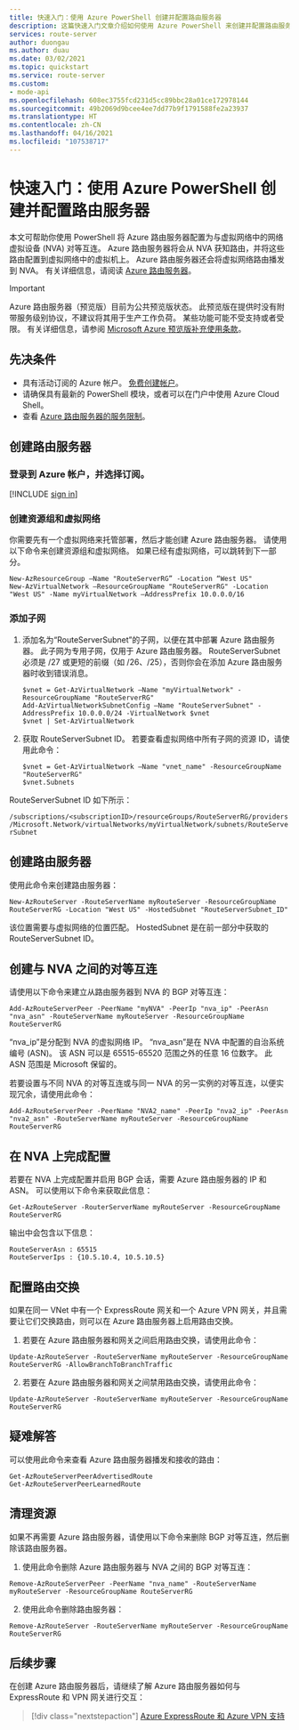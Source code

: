 ```yaml
---
title: 快速入门：使用 Azure PowerShell 创建并配置路由服务器
description: 这篇快速入门文章介绍如何使用 Azure PowerShell 来创建并配置路由服务器。
services: route-server
author: duongau
ms.author: duau
ms.date: 03/02/2021
ms.topic: quickstart
ms.service: route-server
ms.custom:
- mode-api
ms.openlocfilehash: 608ec3755fcd231d5cc89bbc28a01ce172978144
ms.sourcegitcommit: 49b2069d9bcee4ee7dd77b9f1791588fe2a23937
ms.translationtype: HT
ms.contentlocale: zh-CN
ms.lasthandoff: 04/16/2021
ms.locfileid: "107538717"
---
```

# <a name="quickstart-create-and-configure-route-server-using-azure-powershell"></a>快速入门：使用 Azure PowerShell 创建并配置路由服务器

本文可帮助你使用 PowerShell 将 Azure 路由服务器配置为与虚拟网络中的网络虚拟设备 (NVA) 对等互连。 Azure 路由服务器将会从 NVA 获知路由，并将这些路由配置到虚拟网络中的虚拟机上。 Azure 路由服务器还会将虚拟网络路由播发到 NVA。 有关详细信息，请阅读 [Azure 路由服务器](overview.md)。

> [!IMPORTANT]
> Azure 路由服务器（预览版）目前为公共预览版状态。
> 此预览版在提供时没有附带服务级别协议，不建议将其用于生产工作负荷。 某些功能可能不受支持或者受限。
> 有关详细信息，请参阅 [Microsoft Azure 预览版补充使用条款](https://azure.microsoft.com/support/legal/preview-supplemental-terms/)。

## <a name="prerequisites"></a>先决条件

* 具有活动订阅的 Azure 帐户。 [免费创建帐户](https://azure.microsoft.com/free/?WT.mc_id=A261C142F)。
* 请确保具有最新的 PowerShell 模块，或者可以在门户中使用 Azure Cloud Shell。
* 查看 [Azure 路由服务器的服务限制](route-server-faq.md#limitations)。

## <a name="create-a-route-server"></a>创建路由服务器

### <a name="sign-in-to-your-azure-account-and-select-your-subscription"></a>登录到 Azure 帐户，并选择订阅。

[!INCLUDE [sign in](../../includes/expressroute-cloud-shell-connect.md)]

### <a name="create-a-resource-group-and-virtual-network"></a>创建资源组和虚拟网络

你需要先有一个虚拟网络来托管部署，然后才能创建 Azure 路由服务器。 请使用以下命令来创建资源组和虚拟网络。 如果已经有虚拟网络，可以跳转到下一部分。

```azurepowershell-interactive
New-AzResourceGroup –Name "RouteServerRG” -Location “West US"
New-AzVirtualNetwork –ResourceGroupName "RouteServerRG" -Location "West US" -Name myVirtualNetwork –AddressPrefix 10.0.0.0/16
```

### <a name="add-a-subnet"></a>添加子网

1. 添加名为“RouteServerSubnet”的子网，以便在其中部署 Azure 路由服务器。 此子网为专用子网，仅用于 Azure 路由服务器。 RouteServerSubnet 必须是 /27 或更短的前缀（如 /26、/25），否则你会在添加 Azure 路由服务器时收到错误消息。

    ```azurepowershell-interactive
    $vnet = Get-AzVirtualNetwork –Name "myVirtualNetwork" - ResourceGroupName "RouteServerRG"
    Add-AzVirtualNetworkSubnetConfig –Name "RouteServerSubnet" -AddressPrefix 10.0.0.0/24 -VirtualNetwork $vnet
    $vnet | Set-AzVirtualNetwork
    ```

1. 获取 RouteServerSubnet ID。 若要查看虚拟网络中所有子网的资源 ID，请使用此命令：

    ```azurepowershell-interactive
    $vnet = Get-AzVirtualNetwork –Name "vnet_name" -ResourceGroupName "RouteServerRG"
    $vnet.Subnets
    ```

RouteServerSubnet ID 如下所示：

`/subscriptions/<subscriptionID>/resourceGroups/RouteServerRG/providers/Microsoft.Network/virtualNetworks/myVirtualNetwork/subnets/RouteServerSubnet`

## <a name="create-the-route-server"></a>创建路由服务器

使用此命令来创建路由服务器：

```azurepowershell-interactive 
New-AzRouteServer -RouteServerName myRouteServer -ResourceGroupName RouteServerRG -Location "West US" -HostedSubnet "RouteServerSubnet_ID"
```

该位置需要与虚拟网络的位置匹配。 HostedSubnet 是在前一部分中获取的 RouteServerSubnet ID。

## <a name="create-peering-with-an-nva"></a>创建与 NVA 之间的对等互连

请使用以下命令来建立从路由服务器到 NVA 的 BGP 对等互连：

```azurepowershell-interactive 
Add-AzRouteServerPeer -PeerName "myNVA" -PeerIp "nva_ip" -PeerAsn "nva_asn" -RouteServerName myRouteServer -ResourceGroupName RouteServerRG
```

“nva_ip”是分配到 NVA 的虚拟网络 IP。 “nva_asn”是在 NVA 中配置的自治系统编号 (ASN)。 该 ASN 可以是 65515-65520 范围之外的任意 16 位数字。 此 ASN 范围是 Microsoft 保留的。

若要设置与不同 NVA 的对等互连或与同一 NVA 的另一实例的对等互连，以便实现冗余，请使用此命令：

```azurepowershell-interactive 
Add-AzRouteServerPeer -PeerName "NVA2_name" -PeerIp "nva2_ip" -PeerAsn "nva2_asn" -RouteServerName myRouteServer -ResourceGroupName RouteServerRG 
```

## <a name="complete-the-configuration-on-the-nva"></a>在 NVA 上完成配置

若要在 NVA 上完成配置并启用 BGP 会话，需要 Azure 路由服务器的 IP 和 ASN。 可以使用以下命令来获取此信息：

```azurepowershell-interactive 
Get-AzRouteServer -RouterServerName myRouteServer -ResourceGroupName RouteServerRG
```

输出中会包含以下信息：

``` 
RouteServerAsn : 65515
RouteServerIps : {10.5.10.4, 10.5.10.5}
```

## <a name="configure-route-exchange"></a><a name = "route-exchange"></a>配置路由交换

如果在同一 VNet 中有一个 ExpressRoute 网关和一个 Azure VPN 网关，并且需要让它们交换路由，则可以在 Azure 路由服务器上启用路由交换。

1. 若要在 Azure 路由服务器和网关之间启用路由交换，请使用此命令：

```azurepowershell-interactive 
Update-AzRouteServer -RouteServerName myRouteServer -ResourceGroupName RouteServerRG -AllowBranchToBranchTraffic 
```

2. 若要在 Azure 路由服务器和网关之间禁用路由交换，请使用此命令：

```azurepowershell-interactive 
Update-AzRouteServer -RouteServerName myRouteServer -ResourceGroupName RouteServerRG
```

## <a name="troubleshooting"></a>疑难解答

可以使用此命令来查看 Azure 路由服务器播发和接收的路由：

```azurepowershell-interactive
Get-AzRouteServerPeerAdvertisedRoute
Get-AzRouteServerPeerLearnedRoute
```
## <a name="clean-up-resources"></a>清理资源

如果不再需要 Azure 路由服务器，请使用以下命令来删除 BGP 对等互连，然后删除该路由服务器。 

1. 使用此命令删除 Azure 路由服务器与 NVA 之间的 BGP 对等互连：

```azurepowershell-interactive 
Remove-AzRouteServerPeer -PeerName "nva_name" -RouteServerName myRouteServer -ResourceGroupName RouteServerRG 
```

2. 使用此命令删除路由服务器：

```azurepowershell-interactive 
Remove-AzRouteServer -RouteServerName myRouteServer -ResourceGroupName RouteServerRG
```

## <a name="next-steps"></a>后续步骤

在创建 Azure 路由服务器后，请继续了解 Azure 路由服务器如何与 ExpressRoute 和 VPN 网关进行交互： 

> [!div class="nextstepaction"]
> [Azure ExpressRoute 和 Azure VPN 支持](expressroute-vpn-support.md)
